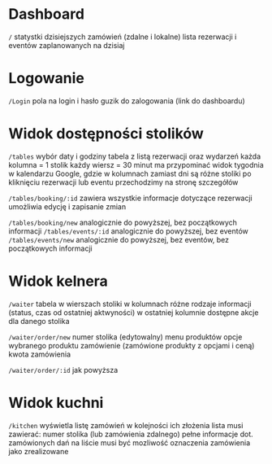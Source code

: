 # Dashboard
`/`
statystki dzisiejszych zamówień (zdalne i lokalne)
lista rezerwacji i eventów zaplanowanych na dzisiaj

# Logowanie

`/Login`
pola na login i hasło
guzik do zalogowania (link do dashboardu)

# Widok dostępności stolików

`/tables`
wybór daty i godziny
tabela z listą rezerwacji oraz wydarzeń
każda kolumna = 1 stolik
każdy wiersz = 30 minut
ma przypominać widok tygodnia w kalendarzu Google, gdzie w kolumnach zamiast dni są różne stoliki
po kliknięciu rezerwacji lub eventu przechodzimy na stronę szczegółów

`/tables/booking/:id`
zawiera wszystkie informacje dotyczące rezerwacji
umożliwia edycję i zapisanie zmian

`/tables/booking/new`
analogicznie do powyższej, bez początkowych informacji
`/tables/events/:id`
analogicznie do powyższej, bez eventów
`/tables/events/new`
analogicznie do powyższej, bez eventów, bez początkowych informacji

# Widok kelnera

`/waiter`
tabela
  w wierszach stoliki
  w kolumnach różne rodzaje informacji (status, czas od ostatniej aktwyności)
  w ostatniej kolumnie dostępne akcje dla danego stolika

`/waiter/order/new`
numer stolika (edytowalny)
menu produktów
opcje wybranego produktu
zamówienie (zamówione produkty z opcjami i ceną)
kwota zamówienia

`/waiter/order/:id`
jak powyższa

# Widok kuchni

`/kitchen`
wyświetla listę zamówień w kolejności ich złożenia
lista musi zawierać:
  numer stolika (lub zamówienia zdalnego)
  pełne informacje dot. zamówionych dań
na liście musi być mozliwość oznaczenia zamówienia jako zrealizowane
